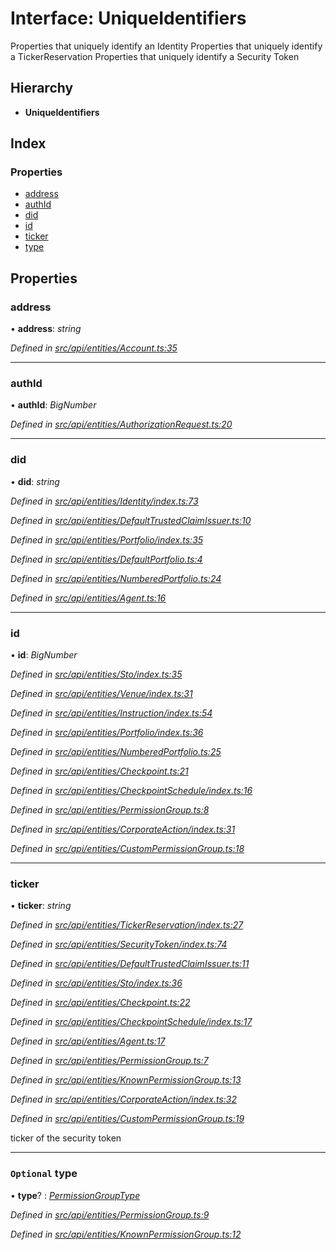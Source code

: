 # Interface: UniqueIdentifiers

Properties that uniquely identify an Identity
Properties that uniquely identify a TickerReservation
Properties that uniquely identify a Security Token

## Hierarchy

* **UniqueIdentifiers**

## Index

### Properties

* [address](uniqueidentifiers.md#address)
* [authId](uniqueidentifiers.md#authid)
* [did](uniqueidentifiers.md#did)
* [id](uniqueidentifiers.md#id)
* [ticker](uniqueidentifiers.md#ticker)
* [type](uniqueidentifiers.md#optional-type)

## Properties

###  address

• **address**: *string*

*Defined in [src/api/entities/Account.ts:35](https://github.com/PolymathNetwork/polymesh-sdk/blob/7362b318/src/api/entities/Account.ts#L35)*

___

###  authId

• **authId**: *BigNumber*

*Defined in [src/api/entities/AuthorizationRequest.ts:20](https://github.com/PolymathNetwork/polymesh-sdk/blob/7362b318/src/api/entities/AuthorizationRequest.ts#L20)*

___

###  did

• **did**: *string*

*Defined in [src/api/entities/Identity/index.ts:73](https://github.com/PolymathNetwork/polymesh-sdk/blob/7362b318/src/api/entities/Identity/index.ts#L73)*

*Defined in [src/api/entities/DefaultTrustedClaimIssuer.ts:10](https://github.com/PolymathNetwork/polymesh-sdk/blob/7362b318/src/api/entities/DefaultTrustedClaimIssuer.ts#L10)*

*Defined in [src/api/entities/Portfolio/index.ts:35](https://github.com/PolymathNetwork/polymesh-sdk/blob/7362b318/src/api/entities/Portfolio/index.ts#L35)*

*Defined in [src/api/entities/DefaultPortfolio.ts:4](https://github.com/PolymathNetwork/polymesh-sdk/blob/7362b318/src/api/entities/DefaultPortfolio.ts#L4)*

*Defined in [src/api/entities/NumberedPortfolio.ts:24](https://github.com/PolymathNetwork/polymesh-sdk/blob/7362b318/src/api/entities/NumberedPortfolio.ts#L24)*

*Defined in [src/api/entities/Agent.ts:16](https://github.com/PolymathNetwork/polymesh-sdk/blob/7362b318/src/api/entities/Agent.ts#L16)*

___

###  id

• **id**: *BigNumber*

*Defined in [src/api/entities/Sto/index.ts:35](https://github.com/PolymathNetwork/polymesh-sdk/blob/7362b318/src/api/entities/Sto/index.ts#L35)*

*Defined in [src/api/entities/Venue/index.ts:31](https://github.com/PolymathNetwork/polymesh-sdk/blob/7362b318/src/api/entities/Venue/index.ts#L31)*

*Defined in [src/api/entities/Instruction/index.ts:54](https://github.com/PolymathNetwork/polymesh-sdk/blob/7362b318/src/api/entities/Instruction/index.ts#L54)*

*Defined in [src/api/entities/Portfolio/index.ts:36](https://github.com/PolymathNetwork/polymesh-sdk/blob/7362b318/src/api/entities/Portfolio/index.ts#L36)*

*Defined in [src/api/entities/NumberedPortfolio.ts:25](https://github.com/PolymathNetwork/polymesh-sdk/blob/7362b318/src/api/entities/NumberedPortfolio.ts#L25)*

*Defined in [src/api/entities/Checkpoint.ts:21](https://github.com/PolymathNetwork/polymesh-sdk/blob/7362b318/src/api/entities/Checkpoint.ts#L21)*

*Defined in [src/api/entities/CheckpointSchedule/index.ts:16](https://github.com/PolymathNetwork/polymesh-sdk/blob/7362b318/src/api/entities/CheckpointSchedule/index.ts#L16)*

*Defined in [src/api/entities/PermissionGroup.ts:8](https://github.com/PolymathNetwork/polymesh-sdk/blob/7362b318/src/api/entities/PermissionGroup.ts#L8)*

*Defined in [src/api/entities/CorporateAction/index.ts:31](https://github.com/PolymathNetwork/polymesh-sdk/blob/7362b318/src/api/entities/CorporateAction/index.ts#L31)*

*Defined in [src/api/entities/CustomPermissionGroup.ts:18](https://github.com/PolymathNetwork/polymesh-sdk/blob/7362b318/src/api/entities/CustomPermissionGroup.ts#L18)*

___

###  ticker

• **ticker**: *string*

*Defined in [src/api/entities/TickerReservation/index.ts:27](https://github.com/PolymathNetwork/polymesh-sdk/blob/7362b318/src/api/entities/TickerReservation/index.ts#L27)*

*Defined in [src/api/entities/SecurityToken/index.ts:74](https://github.com/PolymathNetwork/polymesh-sdk/blob/7362b318/src/api/entities/SecurityToken/index.ts#L74)*

*Defined in [src/api/entities/DefaultTrustedClaimIssuer.ts:11](https://github.com/PolymathNetwork/polymesh-sdk/blob/7362b318/src/api/entities/DefaultTrustedClaimIssuer.ts#L11)*

*Defined in [src/api/entities/Sto/index.ts:36](https://github.com/PolymathNetwork/polymesh-sdk/blob/7362b318/src/api/entities/Sto/index.ts#L36)*

*Defined in [src/api/entities/Checkpoint.ts:22](https://github.com/PolymathNetwork/polymesh-sdk/blob/7362b318/src/api/entities/Checkpoint.ts#L22)*

*Defined in [src/api/entities/CheckpointSchedule/index.ts:17](https://github.com/PolymathNetwork/polymesh-sdk/blob/7362b318/src/api/entities/CheckpointSchedule/index.ts#L17)*

*Defined in [src/api/entities/Agent.ts:17](https://github.com/PolymathNetwork/polymesh-sdk/blob/7362b318/src/api/entities/Agent.ts#L17)*

*Defined in [src/api/entities/PermissionGroup.ts:7](https://github.com/PolymathNetwork/polymesh-sdk/blob/7362b318/src/api/entities/PermissionGroup.ts#L7)*

*Defined in [src/api/entities/KnownPermissionGroup.ts:13](https://github.com/PolymathNetwork/polymesh-sdk/blob/7362b318/src/api/entities/KnownPermissionGroup.ts#L13)*

*Defined in [src/api/entities/CorporateAction/index.ts:32](https://github.com/PolymathNetwork/polymesh-sdk/blob/7362b318/src/api/entities/CorporateAction/index.ts#L32)*

*Defined in [src/api/entities/CustomPermissionGroup.ts:19](https://github.com/PolymathNetwork/polymesh-sdk/blob/7362b318/src/api/entities/CustomPermissionGroup.ts#L19)*

ticker of the security token

___

### `Optional` type

• **type**? : *[PermissionGroupType](../enums/permissiongrouptype.md)*

*Defined in [src/api/entities/PermissionGroup.ts:9](https://github.com/PolymathNetwork/polymesh-sdk/blob/7362b318/src/api/entities/PermissionGroup.ts#L9)*

*Defined in [src/api/entities/KnownPermissionGroup.ts:12](https://github.com/PolymathNetwork/polymesh-sdk/blob/7362b318/src/api/entities/KnownPermissionGroup.ts#L12)*
